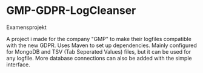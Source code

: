 # GMP-GDPR-LogCleanser
Examensprojekt

A project i made for the company "GMP" to make their logfiles compatible with the new GDPR.
Uses Maven to set up dependencies.
Mainly configured for MongoDB and TSV (Tab Seperated Values) files, but it can be used for any logfile.
More database connections can also be added with the simple interface.
